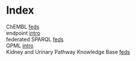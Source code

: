 # Index


ChEMBL [feds](feds.md#tp3)<br />
endpoint [intro](intro.md#tp1)<br />
federated SPARQL [feds](feds.md#tp1)<br />
GPML [intro](intro.md#tp2)<br />
Kidney and Urinary Pathway Knowledge Base [feds](feds.md#tp2)
